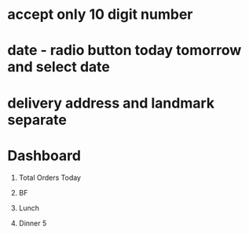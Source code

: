 

# accept only 10 digit number

# date - radio button today tomorrow and select date

# delivery address and landmark separate



# Dashboard

1. Total Orders Today
2. BF 
   
3. Lunch

4. Dinner 
5